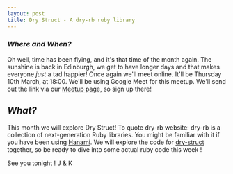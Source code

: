 ```yaml
---
layout: post
title: Dry Struct - A dry-rb ruby library
---
```


### *Where and When?*
Oh well, time has been flying, and it's that time of the month again. The sunshine is back in Edinburgh, we get to have longer days and that makes everyone _just_ a tad happier!
Once again we'll meet online. It'll be Thursday 10th March, at 18:00. We'll be using Google Meet for this meetup. We'll send out the link via our [Meetup page](https://www.meetup.com/scotrug/events/284099967), so sign up there!

## *What?*
This month we will explore Dry Struct!
To quote dry-rb website: dry-rb is a collection of next-generation Ruby libraries. You might be familiar with it if you have been using [Hanami](https://hanamirb.org/). We will explore the code for [dry-struct](https://dry-rb.org/gems/dry-struct/1.0/) together, so be ready to dive into some actual ruby code this week !

See you tonight !
J & K
